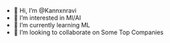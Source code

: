 - 👋 Hi, I’m @Kannxnravi
- 👀 I’m interested in Ml/AI
- 🌱 I’m currently learning ML
- 💞️ I’m looking to collaborate on Some Top Companies


